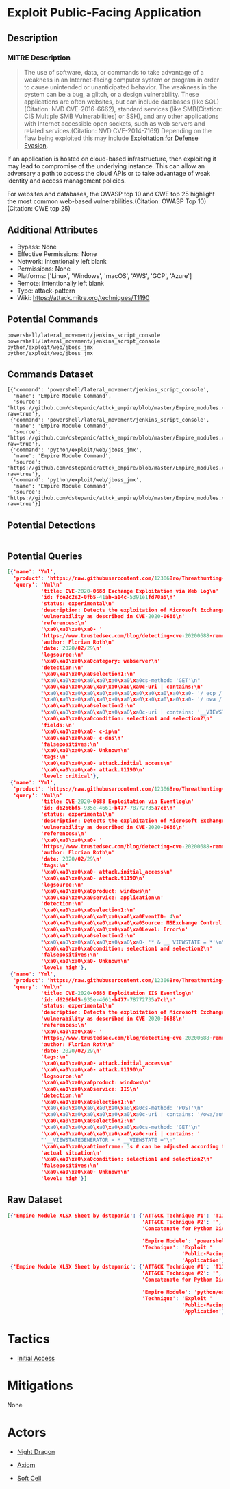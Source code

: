 
# Exploit Public-Facing Application

## Description

### MITRE Description

> The use of software, data, or commands to take advantage of a weakness in an Internet-facing computer system or program in order to cause unintended or unanticipated behavior. The weakness in the system can be a bug, a glitch, or a design vulnerability. These applications are often websites, but can include databases (like SQL)(Citation: NVD CVE-2016-6662), standard services (like SMB(Citation: CIS Multiple SMB Vulnerabilities) or SSH), and any other applications with Internet accessible open sockets, such as web servers and related services.(Citation: NVD CVE-2014-7169) Depending on the flaw being exploited this may include [Exploitation for Defense Evasion](https://attack.mitre.org/techniques/T1211).

If an application is hosted on cloud-based infrastructure, then exploiting it may lead to compromise of the underlying instance. This can allow an adversary a path to access the cloud APIs or to take advantage of weak identity and access management policies.

For websites and databases, the OWASP top 10 and CWE top 25 highlight the most common web-based vulnerabilities.(Citation: OWASP Top 10)(Citation: CWE top 25)

## Additional Attributes

* Bypass: None
* Effective Permissions: None
* Network: intentionally left blank
* Permissions: None
* Platforms: ['Linux', 'Windows', 'macOS', 'AWS', 'GCP', 'Azure']
* Remote: intentionally left blank
* Type: attack-pattern
* Wiki: https://attack.mitre.org/techniques/T1190

## Potential Commands

```
powershell/lateral_movement/jenkins_script_console
powershell/lateral_movement/jenkins_script_console
python/exploit/web/jboss_jmx
python/exploit/web/jboss_jmx
```

## Commands Dataset

```
[{'command': 'powershell/lateral_movement/jenkins_script_console',
  'name': 'Empire Module Command',
  'source': 'https://github.com/dstepanic/attck_empire/blob/master/Empire_modules.xlsx?raw=true'},
 {'command': 'powershell/lateral_movement/jenkins_script_console',
  'name': 'Empire Module Command',
  'source': 'https://github.com/dstepanic/attck_empire/blob/master/Empire_modules.xlsx?raw=true'},
 {'command': 'python/exploit/web/jboss_jmx',
  'name': 'Empire Module Command',
  'source': 'https://github.com/dstepanic/attck_empire/blob/master/Empire_modules.xlsx?raw=true'},
 {'command': 'python/exploit/web/jboss_jmx',
  'name': 'Empire Module Command',
  'source': 'https://github.com/dstepanic/attck_empire/blob/master/Empire_modules.xlsx?raw=true'}]
```

## Potential Detections

```json

```

## Potential Queries

```json
[{'name': 'Yml',
  'product': 'https://raw.githubusercontent.com/12306Bro/Threathunting-book/master/{}',
  'query': 'Yml\n'
           'title: CVE-2020-0688 Exchange Exploitation via Web Log\n'
           'id: fce2c2e2-0fb5-41ab-a14c-5391e1fd70a5\n'
           'status: experimental\n'
           'description: Detects the exploitation of Microsoft Exchange '
           'vulnerability as described in CVE-2020-0688\n'
           'references:\n'
           '\xa0\xa0\xa0\xa0- '
           'https://www.trustedsec.com/blog/detecting-cve-20200688-remote-code-execution-vulnerability-on-microsoft-exchange-server/\n'
           'author: Florian Roth\n'
           'date: 2020/02/29\n'
           'logsource:\n'
           '\xa0\xa0\xa0\xa0category: webserver\n'
           'detection:\n'
           '\xa0\xa0\xa0\xa0selection1:\n'
           "\xa0\xa0\xa0\xa0\xa0\xa0\xa0\xa0cs-method: 'GET'\n"
           '\xa0\xa0\xa0\xa0\xa0\xa0\xa0\xa0c-uri | contains:\n'
           "\xa0\xa0\xa0\xa0\xa0\xa0\xa0\xa0\xa0\xa0\xa0\xa0- '/ ecp /'\n"
           "\xa0\xa0\xa0\xa0\xa0\xa0\xa0\xa0\xa0\xa0\xa0\xa0- '/ owa /'\n"
           '\xa0\xa0\xa0\xa0selection2:\n'
           "\xa0\xa0\xa0\xa0\xa0\xa0\xa0\xa0c-uri | contains: '__VIEWSTATE ='\n"
           '\xa0\xa0\xa0\xa0condition: selection1 and selection2\n'
           'fields:\n'
           '\xa0\xa0\xa0\xa0- c-ip\n'
           '\xa0\xa0\xa0\xa0- c-dns\n'
           'falsepositives:\n'
           '\xa0\xa0\xa0\xa0- Unknown\n'
           'tags:\n'
           '\xa0\xa0\xa0\xa0- attack.initial_access\n'
           '\xa0\xa0\xa0\xa0- attack.t1190\n'
           'level: critical'},
 {'name': 'Yml',
  'product': 'https://raw.githubusercontent.com/12306Bro/Threathunting-book/master/{}',
  'query': 'Yml\n'
           'title: CVE-2020-0688 Exploitation via Eventlog\n'
           'id: d6266bf5-935e-4661-b477-78772735a7cb\n'
           'status: experimental\n'
           'description: Detects the exploitation of Microsoft Exchange '
           'vulnerability as described in CVE-2020-0688\n'
           'references:\n'
           '\xa0\xa0\xa0\xa0- '
           'https://www.trustedsec.com/blog/detecting-cve-20200688-remote-code-execution-vulnerability-on-microsoft-exchange-server/\n'
           'author: Florian Roth\n'
           'date: 2020/02/29\n'
           'tags:\n'
           '\xa0\xa0\xa0\xa0- attack.initial_access\n'
           '\xa0\xa0\xa0\xa0- attack.t1190\n'
           'logsource:\n'
           '\xa0\xa0\xa0\xa0product: windows\n'
           '\xa0\xa0\xa0\xa0service: application\n'
           'detection:\n'
           '\xa0\xa0\xa0\xa0selection1:\n'
           '\xa0\xa0\xa0\xa0\xa0\xa0\xa0\xa0EventID: 4\n'
           '\xa0\xa0\xa0\xa0\xa0\xa0\xa0\xa0Source: MSExchange Control Panel\n'
           '\xa0\xa0\xa0\xa0\xa0\xa0\xa0\xa0Level: Error\n'
           '\xa0\xa0\xa0\xa0selection2:\n'
           "\xa0\xa0\xa0\xa0\xa0\xa0\xa0\xa0- '* & __ VIEWSTATE = *'\n"
           '\xa0\xa0\xa0\xa0condition: selection1 and selection2\n'
           'falsepositives:\n'
           '\xa0\xa0\xa0\xa0- Unknown\n'
           'level: high'},
 {'name': 'Yml',
  'product': 'https://raw.githubusercontent.com/12306Bro/Threathunting-book/master/{}',
  'query': 'Yml\n'
           'title: CVE-2020-0688 Exploitation IIS Eventlog\n'
           'id: d6266bf5-935e-4661-b477-78772735a7cb\n'
           'status: experimental\n'
           'description: Detects the exploitation of Microsoft Exchange '
           'vulnerability as described in CVE-2020-0688\n'
           'references:\n'
           '\xa0\xa0\xa0\xa0- '
           'https://www.trustedsec.com/blog/detecting-cve-20200688-remote-code-execution-vulnerability-on-microsoft-exchange-server/\n'
           'author: Florian Roth\n'
           'date: 2020/02/29\n'
           'tags:\n'
           '\xa0\xa0\xa0\xa0- attack.initial_access\n'
           '\xa0\xa0\xa0\xa0- attack.t1190\n'
           'logsource:\n'
           '\xa0\xa0\xa0\xa0product: windows\n'
           '\xa0\xa0\xa0\xa0service: IIS\n'
           'detection:\n'
           '\xa0\xa0\xa0\xa0selection1:\n'
           "\xa0\xa0\xa0\xa0\xa0\xa0\xa0\xa0cs-method: 'POST'\n"
           "\xa0\xa0\xa0\xa0\xa0\xa0\xa0\xa0c-uri | contains: '/owa/auth.owa'\n"
           '\xa0\xa0\xa0\xa0selection2:\n'
           "\xa0\xa0\xa0\xa0\xa0\xa0\xa0\xa0cs-method: 'GET'\n"
           '\xa0\xa0\xa0\xa0\xa0\xa0\xa0\xa0c-uri | contains: '
           "'__VIEWSTATEGENERATOR = * __VIEWSTATE ='\n"
           '\xa0\xa0\xa0\xa0timeframe: 3s # can be adjusted according to '
           'actual situation\n'
           '\xa0\xa0\xa0\xa0condition: selection1 and selection2\n'
           'falsepositives:\n'
           '\xa0\xa0\xa0\xa0- Unknown\n'
           'level: high'}]
```

## Raw Dataset

```json
[{'Empire Module XLSX Sheet by dstepanic': {'ATT&CK Technique #1': 'T1190',
                                            'ATT&CK Technique #2': '',
                                            'Concatenate for Python Dictionary': '"powershell/lateral_movement/jenkins_script_console":  '
                                                                                 '["T1190"],',
                                            'Empire Module': 'powershell/lateral_movement/jenkins_script_console',
                                            'Technique': 'Exploit '
                                                         'Public-Facing '
                                                         'Application'}},
 {'Empire Module XLSX Sheet by dstepanic': {'ATT&CK Technique #1': 'T1190',
                                            'ATT&CK Technique #2': '',
                                            'Concatenate for Python Dictionary': '"python/exploit/web/jboss_jmx":  '
                                                                                 '["T1190"],',
                                            'Empire Module': 'python/exploit/web/jboss_jmx',
                                            'Technique': 'Exploit '
                                                         'Public-Facing '
                                                         'Application'}}]
```

# Tactics


* [Initial Access](../tactics/Initial-Access.md)


# Mitigations

None

# Actors


* [Night Dragon](../actors/Night-Dragon.md)

* [Axiom](../actors/Axiom.md)
    
* [Soft Cell](../actors/Soft-Cell.md)
    
